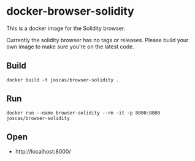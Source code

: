 docker-browser-solidity
=======================

This is a docker image for the Solidity browser.

Currently the solidity browser has no tags or releases. Please build your own image to make sure you're on the latest code.

## Build

```
docker build -t joscas/browser-solidity .
```

## Run
```
docker run --name browser-solidity --rm -it -p 8000:8080 joscas/browser-solidity
```

## Open
 * http://localhost:8000/
